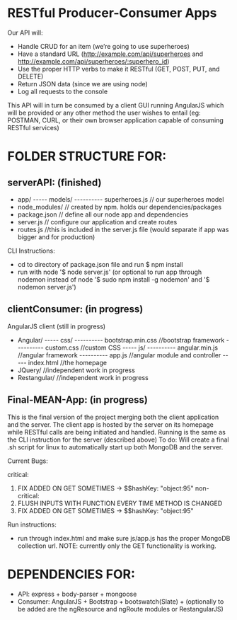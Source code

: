 # RESTful Producer-Consumer Apps

Our API will:

- Handle CRUD for an item (we’re going to use superheroes)
- Have a standard URL (http://example.com/api/superheroes and http://example.com/api/superheroes/:superhero_id)
- Use the proper HTTP verbs to make it RESTful (GET, POST, PUT, and DELETE)
- Return JSON data (since we are using node)
- Log all requests to the console

This API will in turn be consumed by a client GUI running AngularJS which will be provided or any other method the user wishes to entail (eg: POSTMAN, CURL, or their own browser application capable of consuming RESTful services)

# FOLDER STRUCTURE FOR:

serverAPI: (finished)
-
- app/
----- models/
---------- superheroes.js  // our superheroes model
- node_modules/     // created by npm. holds our dependencies/packages
- package.json      // define all our node app and dependencies
- server.js         // configure our application and create routes
- routes.js //this is included in the server.js file (would separate if app was bigger and for production)

CLI Instructions:
- cd to directory of package.json file and run $ npm install
- run with node '$ node server.js' (or optional to run app through nodemon instead of node '$ sudo npm install -g nodemon' and '$ nodemon server.js')


clientConsumer: (in progress)
-
AngularJS client (still in progress)
- Angular/
----- css/
---------- bootstrap.min.css   	//bootstrap framework
---------- custom.css	       	//custom CSS
----- js/
---------- angular.min.js	//angular framework
---------- app.js		//angular module and controller
----- index.html		//the homepage
- JQuery/     		//independent work in progress
- Restangular/       	//independent work in progress


Final-MEAN-App: (in progress)
-
This is the final version of the project merging both the client application and the server. The client app is hosted by the server on its homepage while RESTful calls are being initiated and handled. Running is the same as the CLI instruction for the server (described above)
To do: Will create a final .sh script for linux to automatically start up both MongoDB and the server.


Current Bugs:

critical:
1) FIX ADDED ON GET SOMETIMES -> $$hashKey: "object:95"
non-critical:
1) FLUSH INPUTS WITH FUNCTION EVERY TIME METHOD IS CHANGED 
2) FIX ADDED ON GET SOMETIMES -> $$hashKey: "object:95"

Run instructions:
- run through index.html and make sure js/app.js has the proper MongoDB collection url. 
NOTE: currently only the GET functionality is working.

# DEPENDENCIES FOR:

- API: express + body-parser + mongoose
- Consumer: AngularJS + Bootstrap + bootswatch(Slate) + (optionally to be added are the ngResource and ngRoute modules or RestangularJS)
